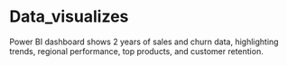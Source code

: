 # Data_visualizes
Power BI dashboard shows 2 years of sales and churn data, highlighting trends, regional performance, top products, and customer retention.
